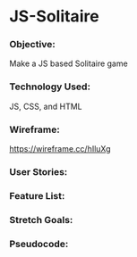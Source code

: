 # JS-Solitaire

### Objective:

Make a JS based Solitaire game

### Technology Used:

JS, CSS, and HTML

### Wireframe:

 https://wireframe.cc/hIluXg

 ### User Stories:

 ### Feature List:

 ### Stretch Goals:

 ### Pseudocode: 